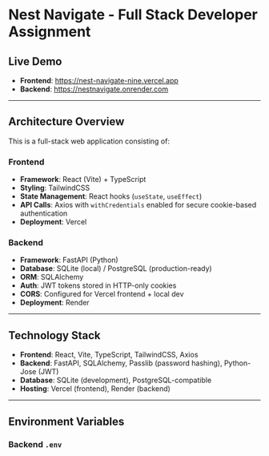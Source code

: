 # Nest Navigate - Full Stack Developer Assignment

## Live Demo
- **Frontend**: https://nest-navigate-nine.vercel.app
- **Backend**: https://nestnavigate.onrender.com

---

## Architecture Overview

This is a full-stack web application consisting of:

### Frontend
- **Framework**: React (Vite) + TypeScript
- **Styling**: TailwindCSS
- **State Management**: React hooks (`useState`, `useEffect`)
- **API Calls**: Axios with `withCredentials` enabled for secure cookie-based authentication
- **Deployment**: Vercel

### Backend
- **Framework**: FastAPI (Python)
- **Database**: SQLite (local) / PostgreSQL (production-ready)
- **ORM**: SQLAlchemy
- **Auth**: JWT tokens stored in HTTP-only cookies
- **CORS**: Configured for Vercel frontend + local dev
- **Deployment**: Render

---

## Technology Stack
- **Frontend**: React, Vite, TypeScript, TailwindCSS, Axios
- **Backend**: FastAPI, SQLAlchemy, Passlib (password hashing), Python-Jose (JWT)
- **Database**: SQLite (development), PostgreSQL-compatible
- **Hosting**: Vercel (frontend), Render (backend)

---

## Environment Variables

### Backend `.env`
